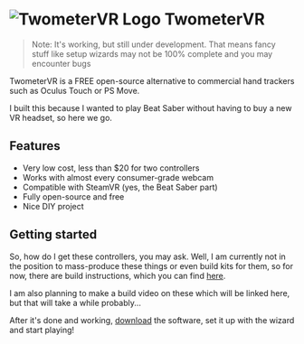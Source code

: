 # ![TwometerVR Logo](https://github.com/Twometer/twometer-vr/blob/master/Artwork/Icon54.png?raw=true) TwometerVR

> Note: It's working, but still under development. That means fancy stuff like setup wizards may not be 100% complete and you may encounter bugs

TwometerVR is a FREE open-source alternative to commercial hand trackers such as Oculus Touch or PS Move.

I built this because I wanted to play Beat Saber without having to buy a new VR headset, so here we go.

## Features
- Very low cost, less than $20 for two controllers
- Works with almost every consumer-grade webcam
- Compatible with SteamVR (yes, the Beat Saber part)
- Fully open-source and free
- Nice DIY project

## Getting started
So, how do I get these controllers, you may ask. Well, I am currently not in the position
to mass-produce these things or even build kits for them, so for now, there are build instructions,
which you can find [here](https://github.com/Twometer/twometer-vr/wiki/Hardware).

I am also planning to make a build video on these which will be linked here, but that will take a while probably...

After it's done and working, [download](https://github.com/Twometer/twometer-vr/releases) the software, set it up with the wizard and start playing!
